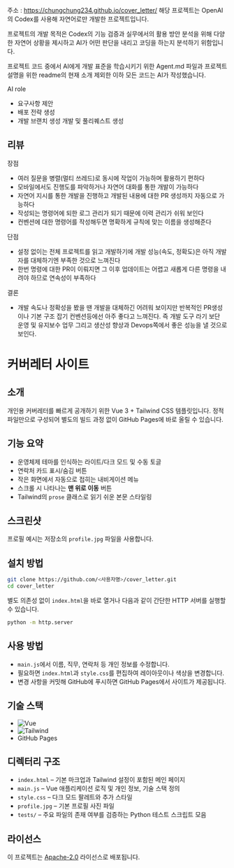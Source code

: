 주소 : https://chungchung234.github.io/cover_letter/
해당 프로젝트는 OpenAI의 Codex를 사용해 자연어로만 개발한 프로젝트입니다.

프로젝트의 개발 목적은 Codex의 기능 검증과 실무에서의 활용 방안 분석을 위해 
다양한 자연어 상황을 제시하고 AI가 어떤 판단을 내리고 코딩을 하는지 분석하기 위함입니다.

프로젝트 코드 중에서 AI에게 개발 표준을 학습시키기 위한 Agent.md 파일과 
프로젝트 설명을 위한 readme의 현재 소개 제외한 이하 모든 코드는 AI가 작성했습니다.

AI role
- 요구사항 제안
- 배포 전략 생성
- 개발 브랜치 생성 개발 및 풀리퀘스트 생성

## 리뷰 

장점
- 여러 질문을 병렬(멀티 쓰레드)로 동시에 작업이 가능하며 활용하기 편하다
- 모바일에서도 진행도를 파악하거나 자연어 대화를 통한 개발이 가능하다
- 자연어 지시를 통한 개발을 진행하고 개발된 내용에 대한 PR 생성까지 자동으로 가능하다
- 작성되는 명령어에 되한 로그 관리가 되기 때문에 이력 관리가 쉬워 보인다
- 컨벤션에 대한 명령어를 작성해두면 명확하게 규칙에 맞는 이름을 생성해준다

단점
- 설정 없이는 전체 프로젝트를 읽고 개발하기에 개발 성능(속도, 정확도)은 아직 개발자를 대체하기엔 부족한 것으로 느껴진다
- 한번 명령에 대한 PR이 이뤄지면 그 이후 업데이트는 어렵고 새롭게 다른 명령을 내려야 하므로 연속성이 부족하다

결론
- 개발 속도나 정확성을 봤을 땐 개발을 대체하긴 어려워 보이지만 반복적인 PR생성이나 기본 구조 잡기 컨벤션등에선 아주 좋다고 느껴진다.
즉 개발 도구 라기 보단 운영 및 유지보수 업무 그리고 생산성 향상과 Devops쪽에서 좋은 성능을 낼 것으로 보인다.

# 커버레터 사이트

## 소개
개인용 커버레터를 빠르게 공개하기 위한 Vue 3 + Tailwind CSS 템플릿입니다. 정적 파일만으로 구성되어 별도의 빌드 과정 없이 GitHub Pages에 바로 올릴 수 있습니다.

## 기능 요약
- 운영체제 테마를 인식하는 라이트/다크 모드 및 수동 토글
- 연락처 카드 표시/숨김 버튼
- 작은 화면에서 자동으로 접히는 내비게이션 메뉴
- 스크롤 시 나타나는 **맨 위로 이동** 버튼
- Tailwind의 `prose` 클래스로 읽기 쉬운 본문 스타일링

## 스크린샷
프로필 예시는 저장소의 `profile.jpg` 파일을 사용합니다.


## 설치 방법
```bash
git clone https://github.com/<사용자명>/cover_letter.git
cd cover_letter
```
별도 의존성 없이 `index.html`을 바로 열거나 다음과 같이 간단한 HTTP 서버를 실행할 수 있습니다.
```bash
python -m http.server
```

## 사용 방법
- `main.js`에서 이름, 직무, 연락처 등 개인 정보를 수정합니다.
- 필요하면 `index.html`과 `style.css`를 편집하여 레이아웃이나 색상을 변경합니다.
- 변경 사항을 커밋해 GitHub에 푸시하면 GitHub Pages에서 사이트가 제공됩니다.

## 기술 스택
- ![Vue](https://img.shields.io/badge/Vue-3-brightgreen)
- ![Tailwind](https://img.shields.io/badge/TailwindCSS-CDN-blue)
- GitHub Pages

## 디렉터리 구조
- `index.html` – 기본 마크업과 Tailwind 설정이 포함된 메인 페이지
- `main.js` – Vue 애플리케이션 로직 및 개인 정보, 기술 스택 정의
- `style.css` – 다크 모드 팔레트와 추가 스타일
- `profile.jpg` – 기본 프로필 사진 파일
- `tests/` – 주요 파일의 존재 여부를 검증하는 Python 테스트 스크립트 모음

## 라이선스
이 프로젝트는 [Apache-2.0](LICENSE) 라이선스로 배포됩니다.
